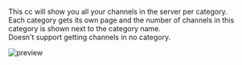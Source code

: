 This cc will show you all your channels in the server per category.\
Each category gets its own page and the number of channels in this category is shown next to the category name.\
Doesn't support getting channels in no category.

![preview](https://github.com/user-attachments/assets/e89477be-bb94-47bb-a4a3-b53cc7b8e334)
